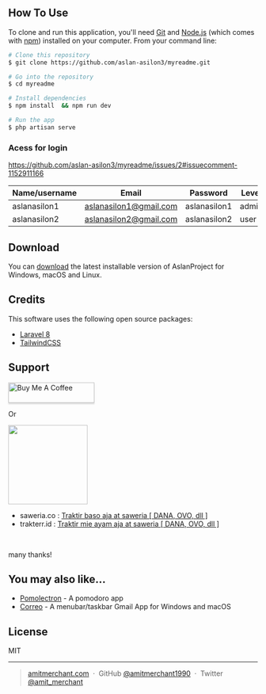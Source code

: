 ## How To Use

To clone and run this application, you'll need [Git](https://git-scm.com) and [Node.js](https://nodejs.org/en/download/) (which comes with [npm](http://npmjs.com)) installed on your computer. From your command line:

```bash
# Clone this repository
$ git clone https://github.com/aslan-asilon3/myreadme.git

# Go into the repository
$ cd myreadme

# Install dependencies
$ npm install  && npm run dev

# Run the app
$ php artisan serve
```

### Acess for login

https://github.com/aslan-asilon3/myreadme/issues/2#issuecomment-1152911166

| Name/username  | Email                   | Password     | Level
| -------------- | ----------------------- | ------------ | -----
| aslanasilon1   | aslanasilon1@gmail.com  | aslanasilon1 | admin
| aslanasilon2   | aslanasilon2@gmail.com  | aslanasilon2 | user|


## Download

You can [download](https://github.com/aslan-asilon3/myreadme.git) the latest installable version of AslanProject for Windows, macOS and Linux.

## Credits

This software uses the following open source packages:

- [Laravel 8 ](http://laravel.com/)
- [TailwindCSS](https://tailwindcss.com/)


## Support

<a href="buymeacoffee.com/?via=aslanasilon" target="_blank"><img src="https://www.buymeacoffee.com/assets/img/custom_images/purple_img.png" alt="Buy Me A Coffee" style="height: 41px !important;width: 174px !important;box-shadow: 0px 3px 2px 0px rgba(190, 190, 190, 0.5) !important;-webkit-box-shadow: 0px 3px 2px 0px rgba(190, 190, 190, 0.5) !important;" ></a>

<p>Or</p> 

<a href="https://www.patreon.com/aslanasilon3">
	<img src="https://c5.patreon.com/external/logo/become_a_patron_button@2x.png" width="160">
</a>

- saweria.co : [ Traktir baso aja at saweria [ DANA, OVO, dll ] ](https://saweria.co/aslanasilon3)
- trakterr.id : [ Traktir mie ayam aja at saweria [ DANA, OVO, dll ] ](https://trakteer.id/sulaslan-setiawan3-kjb07)

<br>

many thanks!

## You may also like...

- [Pomolectron](https://github.com/amitmerchant1990/pomolectron) - A pomodoro app
- [Correo](https://github.com/amitmerchant1990/correo) - A menubar/taskbar Gmail App for Windows and macOS

## License

MIT

---

> [amitmerchant.com](https://www.amitmerchant.com) &nbsp;&middot;&nbsp;
> GitHub [@amitmerchant1990](https://github.com/amitmerchant1990) &nbsp;&middot;&nbsp;
> Twitter [@amit_merchant](https://twitter.com/amit_merchant)

